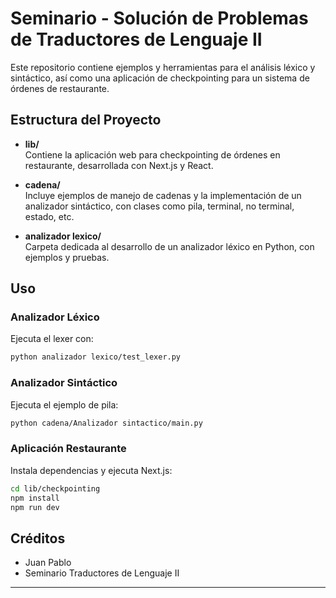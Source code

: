 # Seminario - Solución de Problemas de Traductores de Lenguaje II

Este repositorio contiene ejemplos y herramientas para el análisis léxico y sintáctico, así como una aplicación de checkpointing para un sistema de órdenes de restaurante.

## Estructura del Proyecto

- **lib/**  
  Contiene la aplicación web para checkpointing de órdenes en restaurante, desarrollada con Next.js y React.

- **cadena/**  
  Incluye ejemplos de manejo de cadenas y la implementación de un analizador sintáctico, con clases como pila, terminal, no terminal, estado, etc.

- **analizador lexico/**  
  Carpeta dedicada al desarrollo de un analizador léxico en Python, con ejemplos y pruebas.

## Uso

### Analizador Léxico

Ejecuta el lexer con:

```sh
python analizador lexico/test_lexer.py
```

### Analizador Sintáctico

Ejecuta el ejemplo de pila:

```sh
python cadena/Analizador sintactico/main.py
```

### Aplicación Restaurante

Instala dependencias y ejecuta Next.js:

```sh
cd lib/checkpointing
npm install
npm run dev
```

## Créditos

- Juan Pablo
- Seminario Traductores de Lenguaje II

---